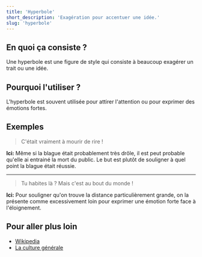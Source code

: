 ```yaml
---
title: 'Hyperbole'
short_description: 'Exagération pour accentuer une idée.'
slug: 'hyperbole'
---
```


## En quoi ça consiste ?

Une hyperbole est une figure de style qui consiste à beaucoup exagérer un trait ou une idée.

## Pourquoi l'utiliser ?

L'hyperbole est souvent utilisée pour attirer l'attention ou pour exprimer des émotions fortes.

## Exemples

> C'était vraiment à mourir de rire !

**Ici:** Même si la blague était probablement très drôle, il est peut probable qu'elle ai entrainé la mort du public. Le but est plutôt de souligner à quel point la blague était réussie.

---

> Tu habites là ? Mais c'est au bout du monde !

**Ici:** Pour souligner qu'on trouve la distance particulièrement grande, on la présente comme excessivement loin pour exprimer une émotion forte face à l'éloignement.

## Pour aller plus loin

- [Wikipedia](<https://fr.wikipedia.org/wiki/Hyperbole_(rh%C3%A9torique)>)
- [La culture générale](https://www.laculturegenerale.com/hyperbole-definition-exemples/)
